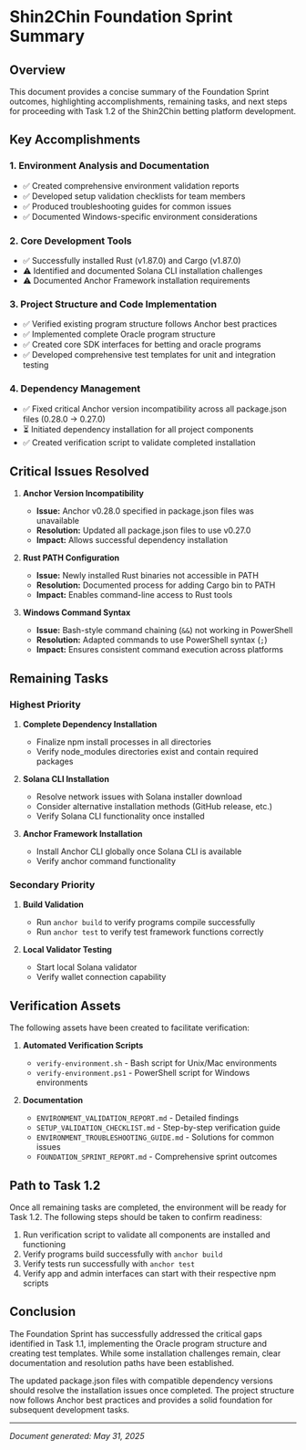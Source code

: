 # Shin2Chin Foundation Sprint Summary

## Overview

This document provides a concise summary of the Foundation Sprint outcomes, highlighting accomplishments, remaining tasks, and next steps for proceeding with Task 1.2 of the Shin2Chin betting platform development.

## Key Accomplishments

### 1. Environment Analysis and Documentation
- ✅ Created comprehensive environment validation reports
- ✅ Developed setup validation checklists for team members
- ✅ Produced troubleshooting guides for common issues
- ✅ Documented Windows-specific environment considerations

### 2. Core Development Tools
- ✅ Successfully installed Rust (v1.87.0) and Cargo (v1.87.0)
- ⚠️ Identified and documented Solana CLI installation challenges
- ⚠️ Documented Anchor Framework installation requirements

### 3. Project Structure and Code Implementation
- ✅ Verified existing program structure follows Anchor best practices 
- ✅ Implemented complete Oracle program structure
- ✅ Created core SDK interfaces for betting and oracle programs
- ✅ Developed comprehensive test templates for unit and integration testing

### 4. Dependency Management
- ✅ Fixed critical Anchor version incompatibility across all package.json files (0.28.0 → 0.27.0)
- ⏳ Initiated dependency installation for all project components
- ✅ Created verification script to validate completed installation

## Critical Issues Resolved

1. **Anchor Version Incompatibility**
   - **Issue:** Anchor v0.28.0 specified in package.json files was unavailable
   - **Resolution:** Updated all package.json files to use v0.27.0
   - **Impact:** Allows successful dependency installation

2. **Rust PATH Configuration**
   - **Issue:** Newly installed Rust binaries not accessible in PATH
   - **Resolution:** Documented process for adding Cargo bin to PATH 
   - **Impact:** Enables command-line access to Rust tools

3. **Windows Command Syntax**
   - **Issue:** Bash-style command chaining (`&&`) not working in PowerShell
   - **Resolution:** Adapted commands to use PowerShell syntax (`;`)
   - **Impact:** Ensures consistent command execution across platforms

## Remaining Tasks

### Highest Priority

1. **Complete Dependency Installation**
   - Finalize npm install processes in all directories
   - Verify node_modules directories exist and contain required packages

2. **Solana CLI Installation**
   - Resolve network issues with Solana installer download
   - Consider alternative installation methods (GitHub release, etc.)
   - Verify Solana CLI functionality once installed

3. **Anchor Framework Installation**
   - Install Anchor CLI globally once Solana CLI is available
   - Verify anchor command functionality

### Secondary Priority

1. **Build Validation**
   - Run `anchor build` to verify programs compile successfully
   - Run `anchor test` to verify test framework functions correctly

2. **Local Validator Testing**
   - Start local Solana validator
   - Verify wallet connection capability

## Verification Assets

The following assets have been created to facilitate verification:

1. **Automated Verification Scripts**
   - `verify-environment.sh` - Bash script for Unix/Mac environments
   - `verify-environment.ps1` - PowerShell script for Windows environments

2. **Documentation**
   - `ENVIRONMENT_VALIDATION_REPORT.md` - Detailed findings
   - `SETUP_VALIDATION_CHECKLIST.md` - Step-by-step verification guide
   - `ENVIRONMENT_TROUBLESHOOTING_GUIDE.md` - Solutions for common issues
   - `FOUNDATION_SPRINT_REPORT.md` - Comprehensive sprint outcomes

## Path to Task 1.2

Once all remaining tasks are completed, the environment will be ready for Task 1.2. The following steps should be taken to confirm readiness:

1. Run verification script to validate all components are installed and functioning
2. Verify programs build successfully with `anchor build`
3. Verify tests run successfully with `anchor test` 
4. Verify app and admin interfaces can start with their respective npm scripts

## Conclusion

The Foundation Sprint has successfully addressed the critical gaps identified in Task 1.1, implementing the Oracle program structure and creating test templates. While some installation challenges remain, clear documentation and resolution paths have been established.

The updated package.json files with compatible dependency versions should resolve the installation issues once completed. The project structure now follows Anchor best practices and provides a solid foundation for subsequent development tasks.

---

*Document generated: May 31, 2025*
